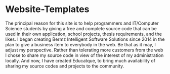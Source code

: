 # Website-Templates
The principal reason for this site is to help programmers and IT/Computer Science students by giving a free and complete source code that can be used in their own application, school projects, thesis requirements, and the likes. I began creating Bermz Intelligent Software Solutions since 2014 in the plan to give a business item to everybody in the web. Be that as it may, I adjust my perspective. Rather than tolerating more customers from the web I chose to share my source code in view of the interest of my administration locally. And now, I have created Educatque, to bring much availability of sharing my source codes and projects to the community.

